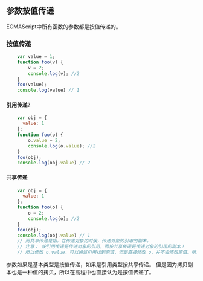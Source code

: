## 参数按值传递
ECMAScript中所有函数的参数都是按值传递的。
### 按值传递
```js
    var value = 1;
    function foo(v) {
        v = 2;
        console.log(v); //2
    }
    foo(value);
    console.log(value) // 1
```

#### 引用传递?
```js
    var obj = {
      value: 1
    };
    function foo(o) {
        o.value = 2;
        console.log(o.value); //2
    }
    foo(obj);
    console.log(obj.value) // 2
```
#### 共享传递
```js
    var obj = {
      value: 1
    };
    function foo(o) {
        o = 2;
        console.log(o); //2
    }
    foo(obj);
    console.log(obj.value) // 1
    // 而共享传递是指，在传递对象的时候，传递对象的引用的副本。
    // 注意： 按引用传递是传递对象的引用，而按共享传递是传递对象的引用的副本！
    // 所以修改 o.value，可以通过引用找到原值，但是直接修改 o，并不会修改原值。所以第二个和第三个例子其实都是按共享传递
```
参数如果是基本类型是按值传递，如果是引用类型按共享传递。
但是因为拷贝副本也是一种值的拷贝，所以在高程中也直接认为是按值传递了。
